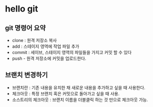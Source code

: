 # hello git

## git 명령어 요약

- clone : 원격 저장소 복사
- add : 스테이지 영역에 작업 파일 추가
- commit : 세이브, 스테이지 영역의 파일들을 가지고 커밋 할 수 있다
- push - 원격 저장소에 커밋을 업로드한다.


## 브랜치 변경하기

- 브랜치란 : 기존 내용을 유치한 채 새로운 내용을 추가하고 싶을 때 사용한다.
- 체크아웃 : 특정 브랜치 혹은 커밋으로 돌아가고 싶을 때 사용.
- 소스트리의 체크아웃 : 브랜치 이름을 더블클릭 하는 것 만으로 체크아웃 가능.